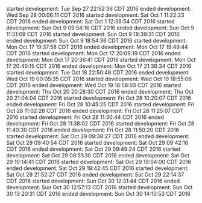 started development: Tue Sep 27 22:52:36 CDT 2016
ended development: Wed Sep 28 00:06:11 CDT 2016
started development: Sat Oct  1 11:22:23 CDT 2016
ended development: Sat Oct  1 12:38:54 CDT 2016
started development: Sun Oct  9 09:54:16 CDT 2016
ended development: Sun Oct  9 11:51:09 CDT 2016
started development: Sun Oct  9 18:39:31 CDT 2016
ended development: Sun Oct  9 18:54:36 CDT 2016
started development: Mon Oct 17 19:37:58 CDT 2016
ended development: Mon Oct 17 19:49:44 CDT 2016
started development: Mon Oct 17 20:09:19 CDT 2016
ended development: Mon Oct 17 20:36:41 CDT 2016
started development: Mon Oct 17 20:40:15 CDT 2016
ended development: Mon Oct 17 21:36:34 CDT 2016
started development: Tue Oct 18 22:50:48 CDT 2016
ended development: Wed Oct 19 00:05:35 CDT 2016
started development: Wed Oct 19 18:55:06 CDT 2016
ended development: Wed Oct 19 18:58:03 CDT 2016
started development: Thu Oct 20 20:28:30 CDT 2016
ended development: Thu Oct 20 21:04:04 CDT 2016
started development: Fri Oct 28 10:20:07 CDT 2016
ended development: Fri Oct 28 10:45:25 CDT 2016
started development: Fri Oct 28 11:02:28 CDT 2016
ended development: Fri Oct 28 11:25:07 CDT 2016
started development: Fri Oct 28 11:30:44 CDT 2016
ended development: Fri Oct 28 11:38:02 CDT 2016
started development: Fri Oct 28 11:40:30 CDT 2016
ended development: Fri Oct 28 11:50:20 CDT 2016
started development: Sat Oct 29 09:38:27 CDT 2016
ended development: Sat Oct 29 09:40:54 CDT 2016
started development: Sat Oct 29 09:42:16 CDT 2016
ended development: Sat Oct 29 09:49:24 CDT 2016
started development: Sat Oct 29 09:51:30 CDT 2016
ended development: Sat Oct 29 10:14:41 CDT 2016
started development: Sat Oct 29 19:04:00 CDT 2016
ended development: Sat Oct 29 19:42:45 CDT 2016
started development: Sat Oct 29 21:52:27 CDT 2016
ended development: Sat Oct 29 22:14:37 CDT 2016
started development: Sun Oct 30 12:31:44 CDT 2016
ended development: Sun Oct 30 12:57:13 CDT 2016
started development: Sun Oct 30 13:20:31 CDT 2016
ended development: Sun Oct 30 14:10:53 CDT 2016
